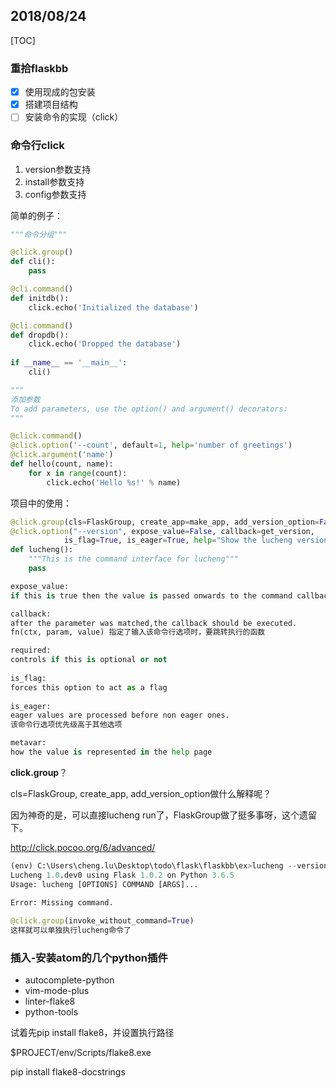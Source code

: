 ## 2018/08/24

[TOC]

### 重拾flaskbb

- [x] 使用现成的包安装
- [x] 搭建项目结构
- [ ] 安装命令的实现（click）

### 命令行click

1. version参数支持
2. install参数支持
3. config参数支持

简单的例子：

```python
"""命令分组"""

@click.group()
def cli():
    pass

@cli.command()
def initdb():
    click.echo('Initialized the database')

@cli.command()
def dropdb():
    click.echo('Dropped the database')
    
if __name__ == '__main__':
    cli()
```

```python
"""
添加参数
To add parameters, use the option() and argument() decorators:
"""

@click.command()
@click.option('--count', default=1, help='number of greetings')
@click.argument('name')
def hello(count, name):
    for x in range(count):
        click.echo('Hello %s!' % name)

```



项目中的使用：

``` python
@click.group(cls=FlaskGroup, create_app=make_app, add_version_option=False)
@click.option("--version", expose_value=False, callback=get_version,
            is_flag=True, is_eager=True, help="Show the lucheng version")
def lucheng():
    """This is the command interface for lucheng"""
    pass

expose_value: 
if this is true then the value is passed onwards to the command callback and stored on the context.

callback:
after the parameter was matched,the callback should be executed. 
fn(ctx, param, value) 指定了输入该命令行选项时，要跳转执行的函数

required:
controls if this is optional or not
    
is_flag:
forces this option to act as a flag
    
is_eager:
eager values are processed before non eager ones.
该命令行选项优先级高于其他选项

metavar:
how the value is represented in the help page

```

**click.group**？

cls=FlaskGroup, create_app, add_version_option做什么解释呢？

因为神奇的是，可以直接lucheng run了，FlaskGroup做了挺多事呀，这个遗留下。

http://click.pocoo.org/6/advanced/

```python
(env) C:\Users\cheng.lu\Desktop\todo\flask\flaskbb\ex>lucheng --version
Lucheng 1.0.dev0 using Flask 1.0.2 on Python 3.6.5
Usage: lucheng [OPTIONS] COMMAND [ARGS]...

Error: Missing command.
    
@click.group(invoke_without_command=True)
这样就可以单独执行lucheng命令了
```

### 插入-安装atom的几个python插件

* autocomplete-python
* vim-mode-plus
* linter-flake8
* python-tools

试着先pip install flake8，并设置执行路径

$PROJECT/env/Scripts/flake8.exe

pip install flake8-docstrings




